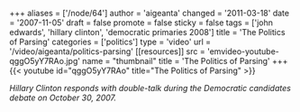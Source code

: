 +++
aliases = ['/node/64']
author = 'aigeanta'
changed = '2011-03-18'
date = '2007-11-05'
draft = false
promote = false
sticky = false
tags = ['john edwards', 'hillary clinton', 'democratic primaries 2008']
title = 'The Politics of Parsing'
categories = ['politics']
type = 'video'
url = '/video/aigeanta/politics-parsing'
[[resources]]
  src = 'emvideo-youtube-qggO5yY7RAo.jpg'
  name = "thumbnail"
  title = 'The Politics of Parsing'
+++
{{< youtube id="qggO5yY7RAo" title="The Politics of Parsing" >}}

<cite>Hillary Clinton responds with double-talk during the Democratic candidates debate on October 30, 2007.</cite>


